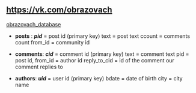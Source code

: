 ## https://vk.com/obrazovach
[obrazovach_database](https://yadi.sk/d/IzRxDgrq3HEAF5)
- **posts** :
***pid*** = post id (primary key)
text = post text
ccount = comments count
from_id = community id

- **comments**:
***cid*** = comment id (primary key)
text = comment text
pid = post id,
from_id = author id
reply_to_cid = id of the comment our comment replies to

- **authors**:
***uid*** = user id  (primary key)
bdate = date of birth
city = city name


